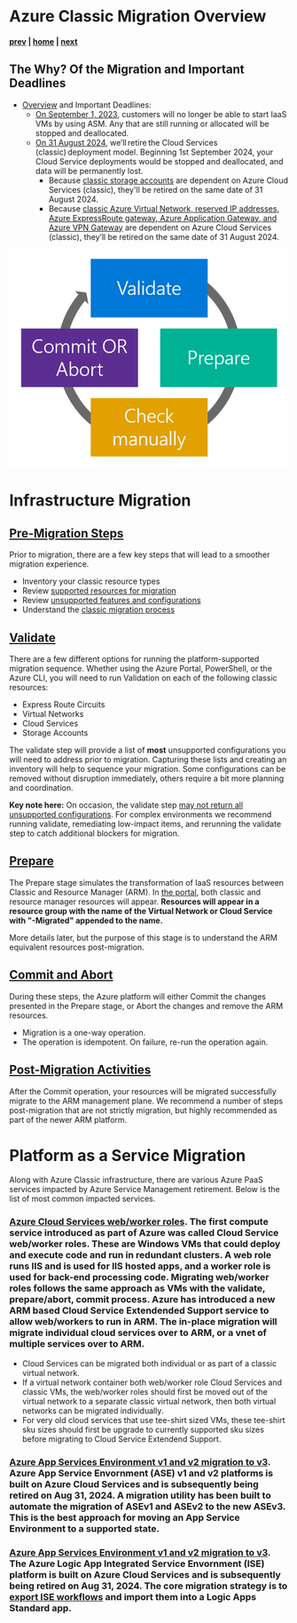 # Azure Classic Migration Overview

#### [prev](./readme.md) | [home](./readme.md)  | [next](./premigration.md)

## The Why? Of the Migration and Important Deadlines
- [Overview](https://learn.microsoft.com/en-us/azure/virtual-machines/classic-vm-deprecation) and Important Deadlines:
    - [On September 1, 2023](https://azure.microsoft.com/en-us/updates/classicvmretirment/), customers will no longer be able to start IaaS VMs by using ASM. Any that are still running or allocated will be stopped and deallocated.
    - [On 31 August 2024](https://azure.microsoft.com/en-us/updates/cloud-services-classic-retirement-announcement/), we’ll retire the Cloud Services (classic) deployment model. Beginning 1st September 2024, your Cloud Service deployments would be stopped and deallocated, and data will be permanently lost.
        - Because [classic storage accounts](https://azure.microsoft.com/en-us/updates/classic-azure-storage-accounts-will-be-retired-on-31-august-2024/) are dependent on Azure Cloud Services (classic), they'll be retired on the same date of 31 August 2024.
        - Because [classic Azure Virtual Network, reserved IP addresses, Azure ExpressRoute gateway, Azure Application Gateway, and Azure VPN Gateway](https://azure.microsoft.com/en-us/updates/five-azure-classic-networking-services-will-be-retired-on-31-august-2024/) are dependent on Azure Cloud Services (classic), they’ll be retired on the same date of 31 August 2024.

![image](.\png\workflowplaceholder.png)
# Infrastructure Migration

## [Pre-Migration Steps](./premigration.md)
Prior to migration, there are a few key steps that will lead to a smoother migration experience.
- Inventory your classic resource types
- Review [supported resources for migration](https://learn.microsoft.com/en-us/azure/virtual-machines/migration-classic-resource-manager-overview#supported-resources-for-migration)
- Review [unsupported features and configurations](https://learn.microsoft.com/en-us/azure/virtual-machines/migration-classic-resource-manager-overview#unsupported-features-and-configurations)
- Understand the [classic migration process](https://learn.microsoft.com/en-us/azure/virtual-machines/migration-classic-resource-manager-deep-dive)

## [Validate](./validate.md)
There are a few different options for running the platform-supported migration sequence. Whether using the Azure Portal, PowerShell, or the Azure CLI, you will need to run Validation on each of the following classic resources:
- Express Route Circuits 
- Virtual Networks
- Cloud Services
- Storage Accounts

The validate step will provide a list of **most** unsupported configurations you will need to address prior to migration. Capturing these lists and creating an inventory will help to sequence your migration. Some configurations can be removed without disruption immediately, others require a bit more planning and coordination.

**Key note here:** On occasion, the validate step [may not return all unsupported configurations](https://learn.microsoft.com/en-us/azure/virtual-machines/migration-classic-resource-manager-deep-dive#checks-not-done-in-the-validate-operation). For complex environments we recommend running validate, remediating low-impact items, and rerunning the validate step to catch additional blockers for migration.

## [Prepare](./prepare.md)
The Prepare stage simulates the transformation of IaaS resources between Classic and Resource Manager (ARM). In [the portal](https://learn.microsoft.com/en-us/azure/virtual-machines/migration-classic-resource-manager-deep-dive#prepare), both classic and resource manager resources will appear. **Resources will appear in a resource group with the name of the Virtual Network or Cloud Service with "-Migrated" appended to the name.**

More details later, but the purpose of this stage is to understand the ARM equivalent resources post-migration.

## [Commit and Abort](./migrate.md)
During these steps, the Azure platform will either Commit the changes presented in the Prepare stage, or Abort the changes and remove the ARM resources. 
- Migration is a one-way operation.
- The operation is idempotent. On failure, re-run the operation again. 

## [Post-Migration Activities](./postmigration.md)
After the Commit operation, your resources will be migrated successfully migrate to the ARM management plane. We recommend a number of steps post-migration that are not strictly migration, but highly recommended as part of the newer ARM platform. 

# Platform as a Service Migration
Along with Azure Classic infrastructure, there are various Azure PaaS services impacted by Azure Service Management retirement. Below is the list of most common impacted services.

### [Azure Cloud Services web/worker roles](https://learn.microsoft.com/en-us/azure/cloud-services-extended-support/in-place-migration-overview). The first compute service introduced as part of Azure was called Cloud Service web/worker roles. These are Windows VMs that could deploy and execute code and run in redundant clusters. A web role runs IIS and is used for IIS hosted apps, and a worker role is used for back-end processing code. Migrating web/worker roles follows the same approach as VMs with the validate, prepare/abort, commit process. Azure has introduced a new ARM based Cloud Service Extendended Support service to allow web/workers to run in ARM. The in-place migration will migrate individual cloud services over to ARM, or a vnet of multiple services over to ARM. 
- Cloud Services can be migrated both individual or as part of a classic virtual network.
- If a virtual network container both web/worker role Cloud Services and classic VMs, the web/worker roles should first be moved out of the virtual network to a separate classic virtual network, then both virtual networks can be migrated individually.
- For very old cloud services that use tee-shirt sized VMs, these tee-shirt sku sizes should first be upgrade to currently supported sku sizes before migrating to Cloud Service Extendend Support. 
### [Azure App Services Environment v1 and v2 migration to v3](https://learn.microsoft.com/en-us/azure/app-service/environment/migrate). Azure App Service Envornment (ASE) v1 and v2 platforms is built on Azure Cloud Services and is subsequently being retired on Aug 31, 2024. A migration utility has been built to automate the migration of ASEv1 and ASEv2 to the new ASEv3. This is the best approach for moving an App Service Environment to a supported state. 
### [Azure App Services Environment v1 and v2 migration to v3](https://learn.microsoft.com/en-us/azure/logic-apps/ise-manage-integration-service-environment). The Azure Logic App Integrated Service Envornment (ISE) platform is built on Azure Cloud Services and is subsequently being retired on Aug 31, 2024. The core migration strategy is to [export ISE workflows](https://learn.microsoft.com/en-us/azure/logic-apps/export-from-ise-to-standard-logic-app) and import them into a Logic Apps Standard app. 